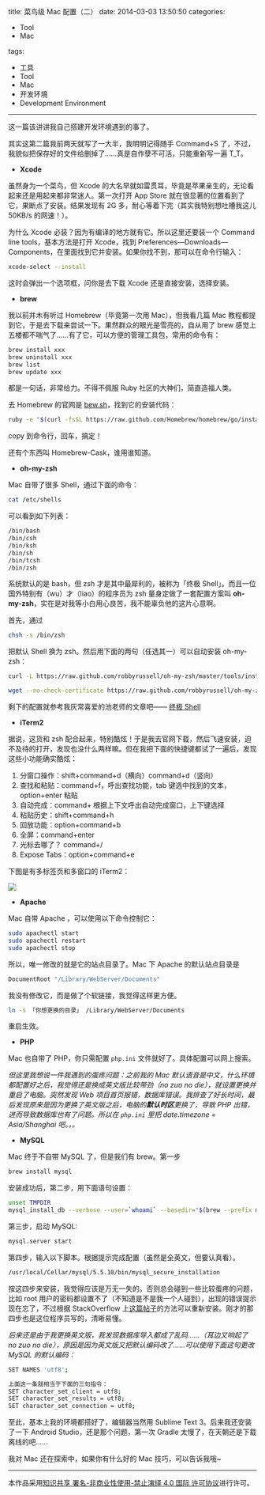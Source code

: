 title: 菜鸟级 Mac 配置（二）
date: 2014-03-03 13:50:50
categories:

- Tool
- Mac

tags:

- 工具
- Tool
- Mac
- 开发环境
- Development Environment

---

这一篇该讲讲我自己搭建开发环境遇到的事了。

其实这第二篇我前两天就写了一大半，我明明记得随手 Command+S 了，不过，我貌似把保存好的文件给删掉了……真是自作孽不可活，只能重新写一遍 T_T。

- **Xcode**

虽然身为一个菜鸟，但 Xcode 的大名早就如雷贯耳，毕竟是苹果亲生的，无论看起来还是用起来都非常迷人。第一次打开 App Store 就在很显著的位置看到了它，果断点了安装。结果发现有 2G 多，耐心等着下完（其实我特别想吐槽我这儿 50KB/s 的网速！）。

为什么 Xcode 必装？因为有编译的地方就有它。所以这里还要装一个 Command line tools，基本方法是打开 Xcode，找到 Preferences—Downloads—Components，在里面找到它并安装。如果你找不到，那可以在命令行输入：

```sh
xcode-select --install
```

这时会弹出一个选项框，问你是去下载 Xcode 还是直接安装，选择安装。

- **brew**

我以前并木有听过 Homebrew（毕竟第一次用 Mac），但我看几篇 Mac 教程都提到它，于是去下载来尝试一下。果然群众的眼光是雪亮的，自从用了 brew 感觉上五楼都不喘气了……有了它，可以方便的管理工具包，常用的命令有：

```sh
brew install xxx
brew uninstall xxx
brew list
brew update xxx
```

都是一句话，非常给力。不得不佩服 Ruby 社区的大神们，简直造福人类。

<!-- more -->

去 Homebrew 的官网是 [bew.sh](http://brew.sh/)，找到它的安装代码：

```sh
ruby -e "$(curl -fsSL https://raw.github.com/Homebrew/homebrew/go/install)"
```

copy 到命令行，回车，搞定！

还有个东西叫 Homebrew-Cask，谁用谁知道。

- **oh-my-zsh**

Mac 自带了很多 Shell，通过下面的命令：

```sh
cat /etc/shells
```

可以看到如下列表：

```sh
/bin/bash
/bin/csh
/bin/ksh
/bin/sh
/bin/tcsh
/bin/zsh
```

系统默认的是 bash，但 zsh 才是其中最犀利的，被称为「终极 Shell」。而且一位国外特别有（wu）才（liao）的程序员为 zsh 量身定做了一套配置方案叫 **oh-my-zsh**，实在是对我等小白用心良苦，我不能辜负他的这片心意啊。

首先，通过

```sh
chsh -s /bin/zsh
```

把默认 Shell 换为 zsh。然后用下面的两句（任选其一）可以自动安装 oh-my-zsh：

```sh
curl -L https://raw.github.com/robbyrussell/oh-my-zsh/master/tools/install.sh | sh
```

```sh
wget --no-check-certificate https://raw.github.com/robbyrussell/oh-my-zsh/master/tools/install.sh -O - | sh
```

剩下的配置就参考我灰常喜爱的池老师的文章吧—— [终极 Shell](http://macshuo.com/?p=676)

- **iTerm2**

据说，这货和 zsh 配合起来，特别酷炫！于是我去官网下载，然后飞速安装，迫不及待的打开，发现也没什么两样嘛。但在我把下面的快捷键都试了一遍后，发现这些小功能确实酷炫：

1. 分窗口操作：shift+command+d（横向）command+d（竖向）
2. 查找和粘贴：command+f，呼出查找功能，tab 键选中找到的文本，option+enter 粘贴
3. 自动完成：command+ 根据上下文呼出自动完成窗口，上下键选择
4. 粘贴历史：shift+command+h
5. 回放功能：option+command+b
6. 全屏：command+enter
7. 光标去哪了？ command+/
8. Expose Tabs：option+command+e

下图是有多标签页和多窗口的 iTerm2：

![][1]

- **Apache**

Mac 自带 Apache ，可以使用以下命令控制它：

```sh
sudo apachectl start
sudo apachectl restart
sudo apachectl stop
```

所以，唯一修改的就是它的站点目录了。Mac 下 Apache 的默认站点目录是

```sh
DocumentRoot "/Library/WebServer/Documents"
```

我没有修改它，而是做了个软链接，我觉得这样更方便。

```sh
ln -s 「你想更换的目录」 /Library/WebServer/Documents
```

重启生效。

- **PHP**

Mac 也自带了 PHP，你只需配置 `php.ini` 文件就好了。具体配置可以网上搜索。

_但这里我想说一件我遇到的蛋疼问题：之前我的 Mac 默认语音是中文，什么环境都配置好之后，我觉得还是换成英文版比较带劲（no zuo no die），就设置更换并重启了电脑。突然发现 Web 项目首页报错，数据库错误。我排查了好长时间，最后发现原来是因为更换了英文版之后，电脑的**默认时区**更换了，导致 PHP 出错，进而导致数据库也有了问题。所以在 `php.ini` 里把 date.timezone = Asia/Shanghai 吧。。。_

- **MySQL**

Mac 终于不自带 MySQL 了，但是我们有 brew。第一步

```sh
brew install mysql
```

安装成功后，第二步，用下面语句设置：

```sh
unset TMPDIR
mysql_install_db --verbose --user=`whoami` --basedir="$(brew --prefix mysql)" --datadir=/usr/local/var/mysql --tmpdir=/tmp
```

第三步，启动 MySQL:

```sh
mysql.server start
```

第四步，输入以下脚本。根据提示完成配置（虽然是全英文，但要认真看）。

```sh
/usr/local/Cellar/mysql/5.5.10/bin/mysql_secure_installation
```

按这四步来安装，我觉得应该是万无一失的。否则总会碰到一些比较蛋疼的问题，比如 root 用户的密码都设置不了（不知道是不是我一个人碰到），出现的错误提示现在忘了，不过根据 StackOverflow 上[这篇帖子](http://stackoverflow.com/questions/4359131/brew-install-mysql-on-mac-os)的方法可以重新安装。刚才的那四步也是这位程序员写的，清晰易懂。

_后来还是由于我更换英文版，我发现数据库导入都成了乱码……（耳边又响起了 no zuo no die），原因是因为英文版又把默认编码改了……可以使用下面这句更改 MySQL 的默认编码：_

```sh
SET NAMES 'utf8';

上面这一条就相当于下面的三句指令：
SET character_set_client = utf8;
SET character_set_results = utf8;
SET character_set_connection = utf8;
```

至此，基本上我的环境都搭好了，编辑器当然用 Sublime Text 3。后来我还安装了一下 Android Studio，还是那个问题，第一次 Gradle 太慢了，在天朝还是下载离线的吧……

我对 Mac 还在探索中，如果你有什么好的 Mac 技巧，可以告诉我哦~

---

本作品采用[知识共享 署名-非商业性使用-禁止演绎 4.0 国际 许可协议](http://creativecommons.org/licenses/by-nc-nd/4.0/)进行许可。

[1]: https://geekpluxblog.oss-cn-hongkong.aliyuncs.com/mac-config4.png
